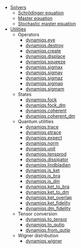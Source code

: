- [Solvers](solvers.md)
    - [Schrödinger equation](solvers/sesolve.md)
    - [Master equation](solvers/mesolve.md)
    - [Stochastic master equation](solvers/smesolve.md)
- [Utilities](utils.md)
    - Operators
        - [dynamiqs.eye](utils/operators/eye.md)
        - [dynamiqs.destroy](utils/operators/destroy.md)
        - [dynamiqs.create](utils/operators/create.md)
        - [dynamiqs.displace](utils/operators/displace.md)
        - [dynamiqs.squeeze](utils/operators/squeeze.md)
        - [dynamiqs.sigmax](utils/operators/sigmax.md)
        - [dynamiqs.sigmay](utils/operators/sigmay.md)
        - [dynamiqs.sigmaz](utils/operators/sigmaz.md)
        - [dynamiqs.sigmap](utils/operators/sigmap.md)
        - [dynamiqs.sigmam](utils/operators/sigmam.md)
    - States
        - [dynamiqs.fock](utils/states/fock.md)
        - [dynamiqs.fock_dm](utils/states/fock_dm.md)
        - [dynamiqs.coherent](utils/states/coherent.md)
        - [dynamiqs.coherent_dm](utils/states/coherent_dm.md)
    - Quantum utilities
        - [dynamiqs.trace](utils/utils/trace.md)
        - [dynamiqs.ptrace](utils/utils/ptrace.md)
        - [dynamiqs.expect](utils/utils/expect.md)
        - [dynamiqs.norm](utils/utils/norm.md)
        - [dynamiqs.unit](utils/utils/unit.md)
        - [dynamiqs.tensprod](utils/utils/tensprod.md)
        - [dynamiqs.dissipator](utils/utils/dissipator.md)
        - [dynamiqs.lindbladian](utils/utils/lindbladian.md)
        - [dynamiqs.is_ket](utils/utils/is_ket.md)
        - [dynamiqs.is_bra](utils/utils/is_bra.md)
        - [dynamiqs.is_dm](utils/utils/is_dm.md)
        - [dynamiqs.ket_to_bra](utils/utils/ket_to_bra.md)
        - [dynamiqs.ket_to_dm](utils/utils/ket_to_dm.md)
        - [dynamiqs.ket_overlap](utils/utils/ket_overlap.md)
        - [dynamiqs.ket_fidelity](utils/utils/ket_fidelity.md)
        - [dynamiqs.dm_fidelity](utils/utils/dm_fidelity.md)
    - Tensor conversion
        - [dynamiqs.to_tensor](utils/tensor_types/to_tensor.md)
        - [dynamiqs.to_qutip](utils/tensor_types/to_qutip.md)
        - [dynamiqs.from_qutip](utils/tensor_types/from_qutip.md)
    - Wigner distribution
        - [dynamiqs.wigner](utils/wigners/wigner.md)
